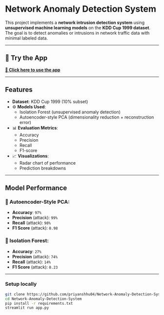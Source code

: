 # Network Anomaly Detection System

This project implements a **network intrusion detection system** using **unsupervised machine learning models** on the **KDD Cup 1999 dataset**. The goal is to detect anomalies or intrusions in network traffic data with minimal labeled data.

---
## 🚀 Try the App

**[🔗 Click here to use the app](https://network-anomaly-detection-system-csi.streamlit.app/)** 

---
## Features

-  **Dataset**: KDD Cup 1999 (10% subset)
- ⚙️ **Models Used**:
  - Isolation Forest (unsupervised anomaly detection)
  - Autoencoder-style PCA (dimensionality reduction + reconstruction error)
- 📊 **Evaluation Metrics**:
  - Accuracy
  - Precision
  - Recall
  - F1-score
- 📈 **Visualizations**:
  - Radar chart of performance
  - Prediction breakdowns

---

##  Model Performance

### 🔬 Autoencoder-Style PCA:
- **Accuracy**: `97%`
- **Precision** (attack): `99%`
- **Recall** (attack): `98%`
- **F1 Score** (attack): `0.98`

### 🧪 Isolation Forest:
- **Accuracy**: `27%`
- **Precision** (attack): `74%`
- **Recall** (attack): `14%`
- **F1 Score** (attack): `0.23`

---

### Setup locally

```bash
git clone https://github.com/priyanshhu04/Network-Anomaly-Detection-System.git
cd Network-Anomaly-Detection-System
pip install -r requirements.txt
streamlit run app.py
